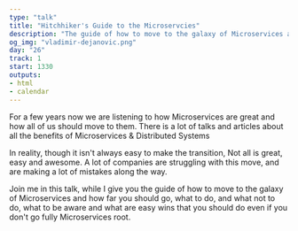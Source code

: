 ```yaml
---
type: "talk"
title: "Hitchhiker's Guide to the Microservcies"
description: "The guide of how to move to the galaxy of Microservices and how far you should go, what to do, and what not to do."
og_img: "vladimir-dejanovic.png"
day: "26"
track: 1
start: 1330
outputs:
- html
- calendar
---
```


For a few years now we are listening to how Microservices are great and how all of us should move to them. There is a lot of talks and articles about all the benefits of Microservices & Distributed Systems

In reality, though it isn't always easy to make the transition,  Not all is great, easy and awesome. A lot of companies are struggling with this move, and are making a lot of mistakes along the way.

Join me in this talk, while I give you the guide of how to move to the galaxy of Microservices and how far you should go, what to do, and what not to do, what to be aware and what are easy wins that you should do even if you don't go fully Microservices root.